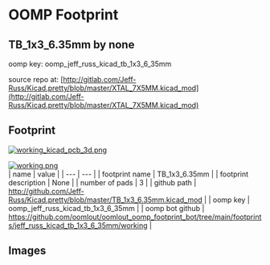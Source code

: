 # OOMP Footprint  
## TB_1x3_6.35mm  by none  
  
oomp key: oomp_jeff_russ_kicad_tb_1x3_6_35mm  
  
source repo at: [http://gitlab.com/Jeff-Russ/Kicad.pretty/blob/master/XTAL_7X5MM.kicad_mod](http://gitlab.com/Jeff-Russ/Kicad.pretty/blob/master/XTAL_7X5MM.kicad_mod)  
## Footprint  
  
[![working_kicad_pcb_3d.png](working_kicad_pcb_3d_600.png)](working_kicad_pcb_3d.png)  
  
[![working.png](working_600.png)](working.png)  
| name | value | 
| --- | --- | 
| footprint name | TB_1x3_6.35mm | 
| footprint description | None | 
| number of pads | 3 | 
| github path | http://github.com/Jeff-Russ/Kicad.pretty/blob/master/TB_1x3_6.35mm.kicad_mod | 
| oomp key | oomp_jeff_russ_kicad_tb_1x3_6_35mm | 
| oomp bot github | https://github.com/oomlout/oomlout_oomp_footprint_bot/tree/main/footprints/jeff_russ_kicad_tb_1x3_6_35mm/working | 
## Images  
